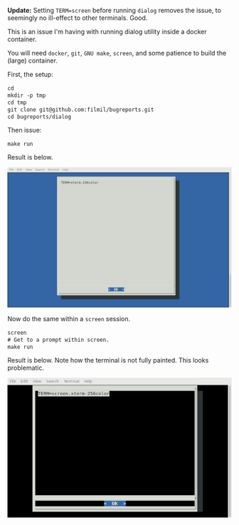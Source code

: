 **Update:** Setting `TERM=screen` before running `dialog` removes the issue, 
to seemingly no ill-effect to other terminals.  Good.

This is an issue I'm having with running dialog utility inside
a docker container.

You will need `docker`, `git`, `GNU make`, `screen`, and some patience to build
the (large) container.

First, the setup:

```
cd
mkdir -p tmp
cd tmp
git clone git@github.com:filmil/bugreports.git
cd bugreports/dialog
```

Then issue:
```
make run
```

Result is below.

![issue1](baseline.png)

Now do the same within a `screen` session.

```
screen
# Get to a prompt within screen.
make run
```

Result is below.  Note how the terminal is not fully painted.  This looks
problematic.

![issue2](with-screen.png)

